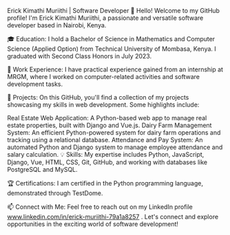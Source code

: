 Erick Kimathi Muriithi | Software Developer
👋 Hello! Welcome to my GitHub profile! I'm Erick Kimathi Muriithi, a passionate and versatile software developer based in Nairobi, Kenya.

🎓 Education: I hold a Bachelor of Science in Mathematics and Computer Science (Applied Option) from Technical University of Mombasa, Kenya. I graduated with Second Class Honors in July 2023.

💼 Work Experience: I have practical experience gained from an internship at MRGM, where I worked on computer-related activities and software development tasks.

🚀 Projects: On this GitHub, you'll find a collection of my projects showcasing my skills in web development. Some highlights include:

Real Estate Web Application: A Python-based web app to manage real estate properties, built with Django and Vue.js.
Dairy Farm Management System: An efficient Python-powered system for dairy farm operations and tracking using a relational database.
Attendance and Pay System: An automated Python and Django system to manage employee attendance and salary calculation.
💡 Skills: My expertise includes Python, JavaScript, Django, Vue, HTML, CSS, Git, GitHub, and working with databases like PostgreSQL and MySQL.

🏆 Certifications: I am certified in the Python programming language, demonstrated through TestDome.

📫 Connect with Me: Feel free to reach out on my LinkedIn profile www.linkedin.com/in/erick-muriithi-79a1a8257 . Let's connect and explore opportunities in the exciting world of software development!
